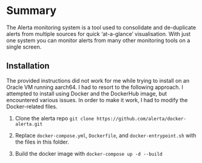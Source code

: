 # Summary

The Alerta monitoring system is a tool used to consolidate and de-duplicate alerts from multiple sources for quick ‘at-a-glance’ visualisation. With just one system you can monitor alerts from many other monitoring tools on a single screen.

## Installation

The provided instructions did not work for me while trying to install on an Oracle VM running aarch64. I had to resort to the following approach. I attempted to install using Docker and the DockerHub image, but encountered various issues. In order to make it work, I had to modify the Docker-related files.

1. Clone the alerta repo `git clone https://github.com/alerta/docker-alerta.git`

2. Replace `docker-compose.yml`, `Dockerfile`, and `docker-entrypoint.sh` with the files in this folder.

3. Build the docker image with `docker-compose up -d --build`
